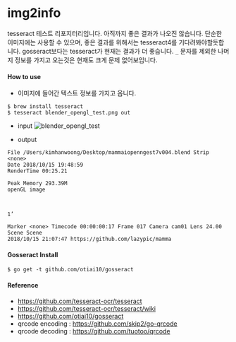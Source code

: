 # img2info
tesseract 테스트 리포지터리입니다. 아직까지 좋은 결과가 나오진 않습니다.
단순한 이미지에는 사용할 수 있으며, 좋은 결과를 위해서는 
tesseract4를 기다려봐야할듯합니다.
gosseract보다는 tesseract가 현재는 결과가 더 좋습니다.
`_` 문자를 제외한 나머지 정보를 가지고 오는것은 현재도 크게 문제 없어보입니다.

#### How to use
- 이미지에 들어간 텍스트 정보를 가지고 옵니다.
```
$ brew install tesseract
$ tesseract blender_opengl_test.png out
```
- input
![blender_opengl_test](https://user-images.githubusercontent.com/1149996/46948833-50080f00-d0ba-11e8-96b7-142243740586.png)

- output
```
File /Users/kimhanwoong/Desktop/mammaiopenngest7v004.blend Strip <none>
Date 2018/10/15 19:48:59
RenderTime 00:25.21

Peak Memory 293.39M
openGL image



1’

Marker <none> Timecode 00:00:00:17 Frame 017 Camera cam01 Lens 24.00 Scene Scene
2018/10/15 21:07:47 https://github.com/lazypic/mamma
```
#### Gosseract Install
```
$ go get -t github.com/otiai10/gosseract
```

#### Reference
- https://github.com/tesseract-ocr/tesseract
- https://github.com/tesseract-ocr/tesseract/wiki
- https://github.com/otiai10/gosseract
- qrcode encoding : https://github.com/skip2/go-qrcode
- qrcode decoding : https://github.com/tuotoo/qrcode
